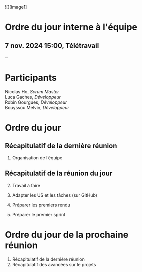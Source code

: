 ![][image1]

# **Ordre du jour interne à l'équipe**

## 7 nov. 2024 15:00, Télétravail

**─**

# **Participants**

Nicolas Ho, *Scrum Master*  
Luca Gaches, *Développeur*  
Robin Gourgues, *Développeur*  
Bouyssou Melvin, *Développeur*

# **Ordre du jour**

## Récapitulatif de la dernière réunion

1. Organisation de l’équipe

## Récapitulatif de la réunion du jour

2. Travail à faire

3. Adapter les US et les tâches (sur GitHub)

4. Préparer les premiers rendu

5. Préparer le premier sprint

# **Ordre du jour de la prochaine réunion**

1. Récapitulatif de la dernière réunion  
2. Récapitulatif des avancées sur le projets  
